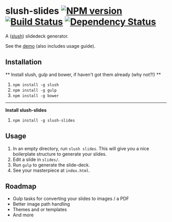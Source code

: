 slush-slides [![NPM version][npm-image]][npm-url] [![Build Status][travis-image]][travis-url] [![Dependency Status][depstat-image]][depstat-url]
===========

A ([slush](https://github.com/klei/slush)) slidedeck generator.

See the [demo](http://www.adamlynch.com/slush-slides) (also includes usage guide).


## Installation

** Install slush, gulp and bower, if haven't got them already (why not?!) **

1. `npm install -g slush`
2. `npm install -g gulp`
3. `npm install -g bower`

---

**Install slush-slides**

1. `npm install -g slush-slides`


## Usage

1. In an empty directory, run `slush slides`. This will give you a nice boilerplate structure to generate your slides.
2. Edit a slide in `slides/`.
3. Run `gulp` to generate the slide-deck.
4. See your masterpiece at `index.html`.

## Roadmap

- Gulp tasks for converting your slides to images / a PDF
- Better image path handling
- Themes and or templates
- And more


[npm-url]: https://npmjs.org/package/slush-slides
[npm-image]: https://badge.fury.io/js/slush-slides.png

[travis-url]: http://travis-ci.org/adam-lynch/slush-slides
[travis-image]: http://img.shields.io/travis/adam-lynch/slush-slides.svg?style=flat

[depstat-url]: https://david-dm.org/adam-lynch/slush-slides
[depstat-image]: https://david-dm.org/adam-lynch/slush-slides.png
